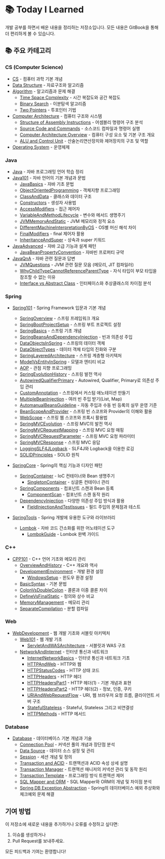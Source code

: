 # 📚 Today I Learned

개발 공부를 하면서 배운 내용을 정리하는 저장소입니다. 모든 내용은 GitBook을 통해 더 편리하게 볼 수 있습니다.

## 📚 주요 카테고리

### CS (Computer Science)
- [CS](./CS/README.md) - 컴퓨터 과학 기본 개념
- [Data Structure](./CS/DataStructure/README.md) - 자료구조와 알고리즘
- [Algorithm](./CS/Algorithm/README.md) - 알고리즘과 문제 해결
  - [Time Space Complexity](./CS/Algorithm/TimeSpaceComplexity.md) - 시간 복잡도와 공간 복잡도
  - [Binary Search](./CS/Algorithm/BinarySearch.md) - 이분탐색 알고리즘
  - [Two Pointers](./CS/Algorithm/TwoPointers.md) - 투포인터 기법
- [Computer Architecture](./CS/Computer_Structure/README.md) - 컴퓨터 구조와 시스템
  - [Structure of Assembly Instructions](./CS/Computer_Structure/StructureOfassembly_instructions.md) - 어셈블리 명령어 구조 분석
  - [Source Code and Commands](./CS/Computer_Structure/SourceCode_and_Command.md) - 소스코드 컴파일과 명령어 실행
  - [Computer Architecture Overview](./CS/Computer_Structure/TheBigPictureOfComputerArchitecture.md) - 컴퓨터 구성 요소 및 기본 구조 개요
  - [ALU and Control Unit](./CS/Computer_Structure/ArithmeticLogicUnit_and_ControlUnit.md) - 산술논리연산장치와 제어장치의 구조 및 역할
- [Operating System](./CS/Operating_System/README.md) - 운영체제

### Java
- [Java](./Java/README.md) - 자바 프로그래밍 언어 학습 정리
- [Java101](./Java/101/README.md) - 자바 언어의 기본 개념과 문법
  - [JavaBasics](./Java/101/java_basics.md) - 자바 기초 문법
  - [ObjectOrientedProgramming](./Java/101/object_oriented_programming.md) - 객체지향 프로그래밍
  - [ClassAndData](./Java/101/class_and_data.md) - 클래스와 데이터 구조
  - [Constructors](./Java/101/constructors.md) - 생성자 사용법
  - [AccessModifiers](./Java/101/access_modifiers.md) - 접근 제어자
  - [VariableAndMethodLifecycle](./Java/101/variable_and_method_lifecycle.md) - 변수와 메서드 생명주기
  - [JVMMemoryAndStatic](./Java/101/jvm_memory_and_static.md) - JVM 메모리와 정적 요소
  - [DifferentMachineInterpretationByOS](./Java/101/why_different_machine_interpretation_by_os.md) - OS별 머신 해석 차이
  - [FinalModifiers](./Java/101/final_modifiers.md) - final 제어자 활용
  - [InheritanceAndSuper](./Java/101/inheritance_and_super.md) - 상속과 super 키워드
- [JavaAdvanced](./Java/Java_Advanced/README.md) - 자바 고급 기능과 설계 패턴
  - [JavaBeanPropertyConvention](./Java/Java_Advanced/JavaBeanPropertyConvention.md) - 자바빈 프로퍼티 규약
- [JavaQnA](./Java/QnA/README.md) - 자바 관련 질문과 답변
  - [JVMQuestions](./Java/QnA/concepts/jvm_questions.md) - JVM 관련 질문 모음 (메모리, JIT 컴파일러)
  - [WhyChildTypeCannotReferenceParentType](./Java/QnA/concepts/why_child_cannot_reference_parent.md) - 자식 타입이 부모 타입을 참조할 수 없는 이유
  - [Interface vs Abstract Class](./Java/QnA/interface_vs_abstract.md) - 인터페이스와 추상클래스의 차이점 분석

### Spring
- [Spring101](./Spring/101/README.md) - Spring Framework 입문과 기본 개념
  - [SpringOverview](./Spring/101/spring_overview.md) - 스프링 프레임워크 개요
  - [SpringBootProjectSetup](./Spring/101/spring_boot_project_setup.md) - 스프링 부트 프로젝트 설정
  - [SpringBasics](./Spring/101/spring_basics.md) - 스프링 기초 개념
  - [SpringBeansAndDependencyInjection](./Spring/101/spring_beans_and_dependency_injection.md) - 빈과 의존성 주입
  - [DataObjectsInSpring](./Spring/101/data_objects_in_spring.md) - 스프링의 데이터 객체
  - [DataObjectTypes](./Spring/101/DataObjectTypes.md) - 데이터 객체 타입의 진화와 구분
  - [SpringLayeredArchitecture](./Spring/101/spring_layered_architecture.md) - 스프링 계층형 아키텍처
  - [ModelVsEntityInSpring](./Spring/101/spring_model_vs_entity.md) - 모델과 엔티티 비교
  - [AOP](./Spring/101/spring_aop.md) - 관점 지향 프로그래밍
  - [SpringEvolutionHistory](./Spring/101/spring_evolution_history.md) - 스프링 발전 역사
  - [AutowiredQualifierPrimary](./Spring/101/AutowiredQualifierPrimary.md) - Autowired, Qualifier, Primary로 의존성 주입 관리
  - [CustomAnnotation](./Spring/101/CustomAnnotation.md) - 스프링에서 커스텀 애노테이션 만들기
  - [MultipleBeanInjection](./Spring/101/MultipleBeanInjection.md) - 여러 빈 주입 받기(List, Map)
  - [AutomanualBeansGuideline](./Spring/101/AutomanualBeansGuideline.md) - 자동 주입과 수동 빈 등록의 실무 운영 기준
  - [BeanScopeAndProvider](./Spring/101/BeanScopeAndProvider.md) - 스프링 빈 스코프와 Provider의 이해와 활용
  - [WebScope](./Spring/101/WebScope.md) - 스프링 웹 스코프와 프록시 활용법
  - [SpringMVCEvolution](./Spring/101/Spring_MVC_Evolution.md) - 스프링 MVC의 발전 역사
  - [SpringMVCRequestMapping](./Spring/101/Spring_MVC_Request_Mapping.md) - 스프링 MVC 요청 매핑
  - [SpringMVCRequestParameter](./Spring/101/Spring_MVC_Request_Parameter.md) - 스프링 MVC 요청 파라미터
  - [SpringMVCResponse](./Spring/101/Spring_MVC_Response.md) - 스프링 MVC 응답
  - [LoggingSLF4JLogback](./Spring/101/Logging_SLF4J_Logback.md) - SLF4J와 Logback을 이용한 로깅
  - [SOLIDPrinciples](./Spring/101/solid_principles.md) - SOLID 원칙

- [SpringCore](./Spring/Core/README.md) - Spring의 핵심 기능과 디자인 패턴
  - [SpringContainer](./Spring/Core/Container/README.md) - IoC 컨테이너와 Bean 생명주기
    - [SingletonContainer](./Spring/Core/Container/Singleton_Container.md) - 싱글톤 컨테이너 관리
  - [SpringComponents](./Spring/Core/Component/README.md) - 컴포넌트 스캔과 Bean 등록
    - [ComponentScan](./Spring/Core/Component/Component_Scan.md) - 컴포넌트 스캔 동작 원리
  - [DependencyInjection](./Spring/Core/Injection/README.md) - 다양한 의존성 주입 방식과 활용
    - [FieldInjectionAndTestIssues](./Spring/Core/Injection/FieldInjectionAndTestIssues.md) - 필드 주입의 문제점과 테스트

- [SpringTools](./Spring/Tools/README.md) - Spring 개발에 유용한 도구와 라이브러리
  - [Lombok](./Spring/Tools/Lombok/README.md) - 자바 코드 간소화를 위한 어노테이션 도구
    - [LombokGuide](./Spring/Tools/Lombok/LombokGuide.md) - Lombok 완벽 가이드

### C++
- [CPP101](./C++/101/README.md) - C++ 언어 기초와 메모리 관리
  - [OverviewAndHistory](./C++/101/cpp_overview_and_history.md) - C++ 개요와 역사
  - [DevelopmentEnvironment](./C++/101/cpp_development_environment.md) - 개발 환경 설정
    - [WindowsSetup](./C++/101/windows_setup.md) - 윈도우 환경 설정
  - [BasicSyntax](./C++/101/cpp_basic_syntax.md) - 기본 문법
  - [ColonVsDoubleColon](./C++/101/cpp_colon_vs_double_colon.md) - 콜론과 이중 콜론 차이
  - [DefineVsFinalStatic](./C++/101/cpp_define_vs_final_static.md) - 정의와 상수 비교
  - [MemoryManagement](./C++/101/cpp_memory_management.md) - 메모리 관리
  - [SeparateCompilation](./C++/101/cpp_separate_compilation.md) - 분할 컴파일

### Web
- [WebDevelopment](./Web/README.md) - 웹 개발 기초와 서블릿 아키텍처
  - [Web101](./Web/basics/README.md) - 웹 개발 기초
    - [ServletAndWASArchitecture](./Web/basics/servlet_was_architecture.md) - 서블릿과 WAS 구조
  - [NetworkAndInternet](./Web/network/README.md) - 인터넷 통신과 네트워크
    - [InternetNetworkBasics](./Web/network/internet_network_basics.md) - 인터넷 통신과 네트워크 기초
    - [HTTPAndWeb](./Web/network/http_and_web.md) - HTTP와 웹
    - [HTTPStatusCodes](./Web/network/http_status_codes.md) - HTTP 상태 코드
    - [HTTPHeaders](./Web/network/http_headers.md) - HTTP 헤더
    - [HTTPHeadersPart1](./Web/network/http_headers_part1.md) - HTTP 헤더(1) - 기본 개념과 표현
    - [HTTPHeadersPart2](./Web/network/http_headers_part2.md) - HTTP 헤더(2) - 정보, 인증, 쿠키
    - [URIAndWebRequestFlow](./Web/network/uri_and_web_request_flow.md) - URI, 웹 브라우저 요청 흐름, 클라이언트 서버 구조
    - [StatefulStateless](./Web/network/stateful_stateless.md) - Stateful, Stateless 그리고 비연결성
    - [HTTPMethods](./Web/network/http_methods.md) - HTTP 메서드

<!-- ### English
- [EnglishStudy](./English/README.md) - 개발자를 위한 영어 공부
  - [BasicEnglish](./English/basics/README.md) - 기초 영어
  - [PracticalEnglish](./English/practical/README.md) - 실용 영어 -->

### Database
- [Database](./DB/README.md) - 데이터베이스 기본 개념과 기술
  - [Connection Pool](./DB/ConnectionPool.md) - 커넥션 풀의 개념과 장단점 분석
  - [Data Source](./DB/DataSource.md) - 데이터 소스 설정 및 관리
  - [Session](./DB/Session.md) - 세션 개념 및 정의
  - [Transaction and ACID](./DB/Transaction_ACID.md) - 트랜잭션과 ACID 속성 상세 설명
  - [Transaction Manager](./DB/TransactionManger.md) - 트랜잭션 매니저의 커넥션 관리 및 동작 원리
  - [Transaction Template](./DB/TransactionTemplate.md) - 프로그래밍 방식 트랜잭션 제어
  - [SQL Mapper and ORM](./DB/SQLMapper_and_ORM.md) - SQL Mapper와 ORM의 개념 및 차이점 분석
  - [Spring DB Exception Abstraction](./DB/SpringDB_예외추상화.md) - Spring의 데이터베이스 예외 추상화와 체크예외 문제 해결

## 기여 방법

이 저장소에 새로운 내용을 추가하거나 오류를 수정하고 싶다면:
1. 이슈를 생성하거나
2. Pull Request를 보내주세요.

모든 피드백과 기여는 환영합니다!